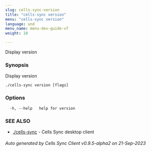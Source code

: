 ```yaml
---
slug: cells-sync-version
title: "cells-sync version"
menu: "cells-sync version"
language: und
menu_name: menu-dev-guide-v7
weight: 18

---
```

Display version

### Synopsis

Display version

```
./cells-sync version [flags]
```

### Options

```
  -h, --help   help for version
```

### SEE ALSO

* [./cells-sync](./cells-sync)	 - Cells Sync desktop client

###### Auto generated by Cells Sync Client v0.9.5-alpha2 on 21-Sep-2023
